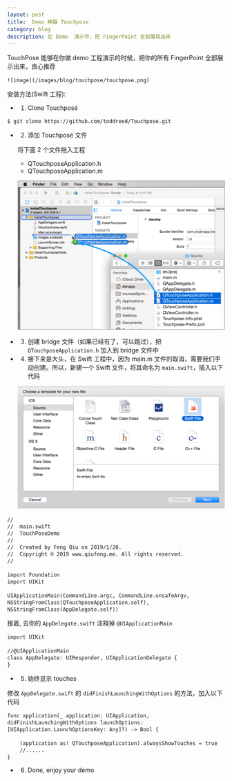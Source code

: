```yaml
---
layout: post
title:  Demo 神器 Touchpose
category: blog
description: 在 Demo  演示中，把 FingerPoint 全部展现出来
---
```


TouchPose 能够在你做 demo 工程演示的时候，把你的所有 FingerPoint 全部展示出来，良心推荐

    ![image](/images/blog/touchpose/touchpose.png)
    
安装方法(Swift 工程):

* 1. Clone Touchposé
    
```
$ git clone https://github.com/toddreed/Touchpose.git
```

* 2. 添加 Touchposé 文件

    将下面 2 个文件拖入工程
        
    * QTouchposeApplication.h
    * QTouchposeApplication.m
    
    ![image](/images/blog/touchpose/addfile.png)

* 3. 创建 bridge 文件（如果已经有了，可以跳过），把 `QTouchposeApplication.h` 加入到 bridge 文件中

* 4. 接下来是大头，在 Swift 工程中，因为 main.m 文件的取消，需要我们手动创建。所以，新建一个 Swift 文件，将其命名为 `main.swift`，插入以下代码

    ![image](/images/blog/touchpose/swiftfile.png)

```
//
//  main.swift
//  TouchPoseDemo
//
//  Created by Feng Qiu on 2019/1/20.
//  Copyright © 2019 www.qiufeng.me. All rights reserved.
//

import Foundation
import UIKit

UIApplicationMain(CommandLine.argc, CommandLine.unsafeArgv, NSStringFromClass(QTouchposeApplication.self), NSStringFromClass(AppDelegate.self))

```

接着, 去你的 `AppDelegate.swift` 注释掉 `@UIApplicationMain`

```
import UIKit

//@UIApplicationMain
class AppDelegate: UIResponder, UIApplicationDelegate {
}
```

* 5. 始终显示 touches

修改 `AppDelegate.swift` 的 `didFinishLaunchingWithOptions` 的方法，加入以下代码

```
func application(_ application: UIApplication, didFinishLaunchingWithOptions launchOptions: [UIApplication.LaunchOptionsKey: Any]?) -> Bool {

    (application as! QTouchposeApplication).alwaysShowTouches = true
    //......
}
```

* 6. Done, enjoy your demo
